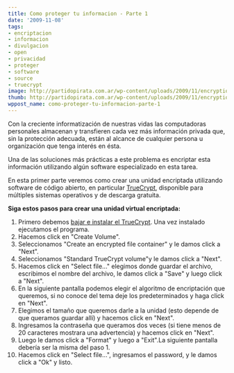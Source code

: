 ```yaml
---
title: Como proteger tu informacion - Parte 1
date: '2009-11-08'
tags:
- encriptacion
- informacion
- divulgacion
- open
- privacidad
- proteger
- software
- source
- truecrypt
image: http://partidopirata.com.ar/wp-content/uploads/2009/11/encryption-150x150.jpg
thumb: http://partidopirata.com.ar/wp-content/uploads/2009/11/encryption-150x150.jpg
wppost_name: como-proteger-tu-informacion-parte-1
---
```


Con la creciente informatización de nuestras vidas las computadoras personales almacenan y transfieren cada vez más información privada que, sin la protección adecuada, están al alcance de cualquier persona u organización que tenga interés en ésta.

Una de las soluciones más prácticas a este problema es encriptar esta información utilizando algún software especializado en esta tarea.

En esta primer parte veremos como crear una unidad encriptada utilizando software de código abierto, en particular <a href="http://www.truecrypt.org/" target="_blank">TrueCrypt</a>, disponible para múltiples sistemas operativos y de descarga gratuita.

<strong>Siga estos pasos para crear una unidad virtual encriptada:</strong>
<ol>
	<li>Primero debemos <a href="http://www.truecrypt.org/downloads" target="_blank">bajar e instalar el TrueCrypt</a>. Una vez instalado ejecutamos el programa.</li>
	<li>Hacemos click en "Create Volume".</li>
	<li>Seleccionamos "Create an encrypted file container" y le damos click a "Next".</li>
	<li>Seleccionamos "Standard TrueCrypt volume"y le damos click a "Next".</li>
	<li>Hacemos click en "Select file..." elegimos donde guardar el archivo, escribimos el nombre del archivo, le damos click a "Save" y luego click a "Next".</li>
	<li>En la siguiente pantalla podemos elegir el algoritmo de encriptación que queremos, si no conoce del tema deje los predeterminados y haga click en "Next".</li>
	<li>Elegimos el tamaño que queremos darle a la unidad (esto depende de que queramos guardar allí) y hacemos click en "Next".</li>
	<li>Ingresamos la contraseña que queramos dos veces (si tiene menos de 20 caracteres mostrara una advertencia) y hacemos click en "Next".</li>
	<li>Luego le damos click a "Format" y luego a "Exit".La siguiente pantalla debería ser la misma del paso 1.</li>
	<li>Hacemos click en "Select file...", ingresamos el password, y le damos click a "Ok" y listo.</li>
</ol>
